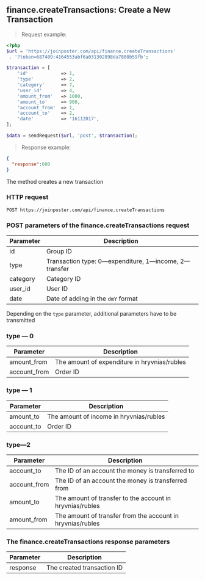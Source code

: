 ## finance.createTransactions: Create a New Transaction

> Request example:

```php
<?php
$url = 'https://joinposter.com/api/finance.createTransactions'
 . '?token=687409:4164553abf6a031302898da7800b59fb';

$transaction = [
    'id'            => 1,
    'type'          => 2,
    'category'      => 7,
    'user_id'       => 4,
    'amount_from'   => 1000,
    'amount_to'     => 900,
    'account_from'  => 1,
    'account_to'    => 2,
    'date'          => '16112017',
];

$data = sendRequest($url, 'post', $transaction);

```

> Response example:

```json
{
  "response":600
}
```

The method creates a new transaction

### HTTP request

`POST https://joinposter.com/api/finance.createTransactions`

### POST parameters of the finance.createTransactions request

Parameter | Description
--------- | -----------
id | Group ID
type | Transaction type: 0—expenditure, 1—income, 2—transfer
category | Category ID
user_id | User ID
date | Date of adding in the `dmY` format

Depending on the `type` parameter, additional parameters have to be transmitted

### type — 0

Parameter | Description
--------- | -----------
amount_from | The amount of expenditure in hryvnias/rubles
account_from | Order ID

### type — 1

Parameter | Description
--------- | -----------
amount_to | The amount of income in hryvnias/rubles
account_to | Order ID

### type—2

Parameter | Description
--------- | -----------
account_to | The ID of an account the money is transferred to
account_from | The ID of an account the money is transferred from
amount_to | The amount of transfer to the account in hryvnias/rubles
amount_from | The amount of transfer from the account in hryvnias/rubles

### The finance.createTransactions response parameters

Parameter | Description
--------- | -----------
response | The created transaction ID

